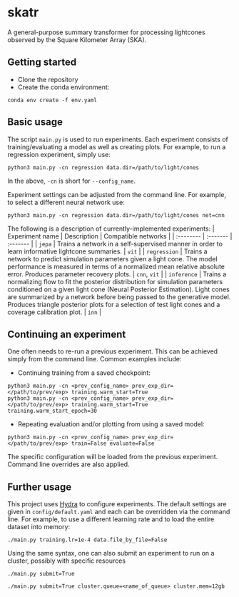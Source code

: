# skatr
A general-purpose summary transformer for processing lightcones observed by the Square Kilometer Array (SKA).

## Getting started
- Clone the repository
- Create the conda environment:
```
conda env create -f env.yaml
```

## Basic usage
The script `main.py` is used to run experiments. Each experiment consists of training/evaluating a model as well as creating plots. For example, to run a regression experiment, simply use:
```
python3 main.py -cn regression data.dir=/path/to/light/cones
```
In the above, `-cn` is short for `--config_name`.

Experiment settings can be adjusted from the command line. For example, to select a different neural network use:
```
python3 main.py -cn regression data.dir=/path/to/light/cones net=cnn
```

The following is a description of currently-implemented experiments:
| Experiment name | Description | Compatible networks |
| :-------- | :------- | :------- |
| `jepa` | Trains a network in a self-supervised manner in order to learn informative lightcone summaries. | `vit` |
| `regression` | Trains a network to predict simulation parameters given a light cone. The model performance is measured in terms of a normalized mean relative absolute error. Produces parameter recovery plots. | `cnn`, `vit` |
| `inference` | Trains a normalizing flow to fit the posterior distribution for simulation parameters conditioned on a given light cone (Neural Posterior Estimation). Light cones are summarized by a network before being passed to the generative model. Produces triangle posterior plots for a selection of test light cones and a coverage calibration plot. | `inn` |

## Continuing an experiment
One often needs to re-run a previous experiment. This can be achieved simply from the command line. Common examples include:

- Continuing training from a saved checkpoint:
```
python3 main.py -cn <prev_config_name> prev_exp_dir=</path/to/prev/exp> training.warm_start=True  
python3 main.py -cn <prev_config_name> prev_exp_dir=</path/to/prev/exp> training.warm_start=True training.warm_start_epoch=30
```
- Repeating evaluation and/or plotting from using a saved model:
```
python3 main.py -cn <prev_config_name> prev_exp_dir=</path/to/prev/exp> train=False evaluate=False 
```
The specific configuration will be loaded from the previous experiment. Command line overrides are also applied.

## Further usage
This project uses [Hydra](https://hydra.cc/docs/intro/) to configure experiments. The default settings are given in `config/default.yaml` and each can be overridden via the command line. For example, to use a different learning rate and to load the entire dataset into memory:
```
./main.py training.lr=1e-4 data.file_by_file=False
```
Using the same syntax, one can also submit an experiment to run on a cluster, possibly with specific resources
```
./main.py submit=True
```
```
./main.py submit=True cluster.queue=<name_of_queue> cluster.mem=12gb
```

